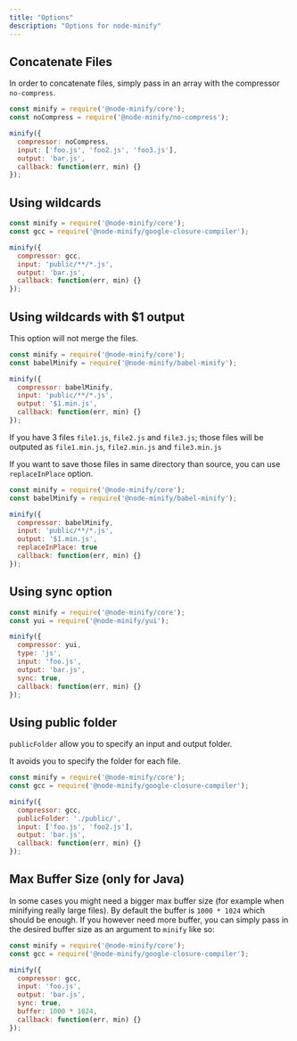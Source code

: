 ```yaml
---
title: "Options"
description: "Options for node-minify"
---
```


## Concatenate Files

In order to concatenate files, simply pass in an array with the compressor `no-compress`.

```js
const minify = require('@node-minify/core');
const noCompress = require('@node-minify/no-compress');

minify({
  compressor: noCompress,
  input: ['foo.js', 'foo2.js', 'foo3.js'],
  output: 'bar.js',
  callback: function(err, min) {}
});
```

## Using wildcards

```js
const minify = require('@node-minify/core');
const gcc = require('@node-minify/google-closure-compiler');

minify({
  compressor: gcc,
  input: 'public/**/*.js',
  output: 'bar.js',
  callback: function(err, min) {}
});
```

## Using wildcards with $1 output

This option will not merge the files.

```js
const minify = require('@node-minify/core');
const babelMinify = require('@node-minify/babel-minify');

minify({
  compressor: babelMinify,
  input: 'public/**/*.js',
  output: '$1.min.js',
  callback: function(err, min) {}
});
```

If you have 3 files `file1.js`, `file2.js` and `file3.js`; those files will be outputed as `file1.min.js`, `file2.min.js` and `file3.min.js`

If you want to save those files in same directory than source, you can use `replaceInPlace` option.

```js
const minify = require('@node-minify/core');
const babelMinify = require('@node-minify/babel-minify');

minify({
  compressor: babelMinify,
  input: 'public/**/*.js',
  output: '$1.min.js',
  replaceInPlace: true
  callback: function(err, min) {}
});
```

## Using sync option

```js
const minify = require('@node-minify/core');
const yui = require('@node-minify/yui');

minify({
  compressor: yui,
  type: 'js',
  input: 'foo.js',
  output: 'bar.js',
  sync: true,
  callback: function(err, min) {}
});
```

## Using public folder

`publicFolder` allow you to specify an input and output folder.

It avoids you to specify the folder for each file.

```js
const minify = require('@node-minify/core');
const gcc = require('@node-minify/google-closure-compiler');

minify({
  compressor: gcc,
  publicFolder: './public/',
  input: ['foo.js', 'foo2.js'],
  output: 'bar.js',
  callback: function(err, min) {}
});
```

## Max Buffer Size (only for Java)

In some cases you might need a bigger max buffer size (for example when minifying really large files).
By default the buffer is `1000 * 1024` which should be enough. If you however need more buffer, you can simply pass in the desired buffer size as an argument to `minify` like so:

```js
const minify = require('@node-minify/core');
const gcc = require('@node-minify/google-closure-compiler');

minify({
  compressor: gcc,
  input: 'foo.js',
  output: 'bar.js',
  sync: true,
  buffer: 1000 * 1024,
  callback: function(err, min) {}
});
```